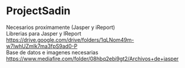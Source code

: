# ProjectSadin

Necesarios proximamente (Jasper y iReport)<br>
Librerias para Jasper y IReport<br>
https://drive.google.com/drive/folders/1qLNom49m-w7lwhUZmlk7ma3fpS9ad0-P <br>
Base de datos e imagenes necesarias<br>
https://www.mediafire.com/folder/08hbq2ebi9gt2/Archivos+de+jasper

